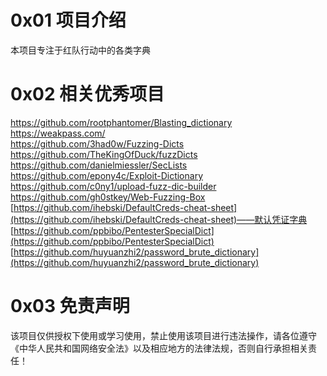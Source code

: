 # 0x01 项目介绍
本项目专注于红队行动中的各类字典

# 0x02 相关优秀项目
https://github.com/rootphantomer/Blasting_dictionary  
https://weakpass.com/  
https://github.com/3had0w/Fuzzing-Dicts  
https://github.com/TheKingOfDuck/fuzzDicts  
https://github.com/danielmiessler/SecLists  
https://github.com/epony4c/Exploit-Dictionary  
https://github.com/c0ny1/upload-fuzz-dic-builder  
https://github.com/gh0stkey/Web-Fuzzing-Box  
[https://github.com/ihebski/DefaultCreds-cheat-sheet](https://github.com/ihebski/DefaultCreds-cheat-sheet)——默认凭证字典  
[https://github.com/ppbibo/PentesterSpecialDict](https://github.com/ppbibo/PentesterSpecialDict)  
[https://github.com/huyuanzhi2/password_brute_dictionary](https://github.com/huyuanzhi2/password_brute_dictionary)  

# 0x03 免责声明
该项目仅供授权下使用或学习使用，禁止使用该项目进行违法操作，请各位遵守《中华人民共和国网络安全法》以及相应地方的法律法规，否则自行承担相关责任！
